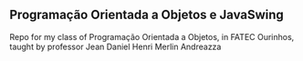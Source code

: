## Programação Orientada a Objetos e JavaSwing

Repo for my class of Programação Orientada a Objetos, in FATEC Ourinhos, taught by professor Jean Daniel Henri Merlin Andreazza
